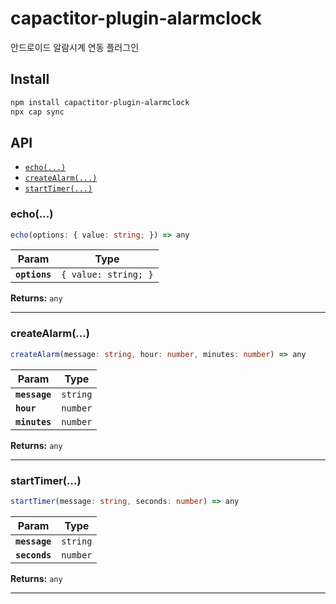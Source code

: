 # capactitor-plugin-alarmclock

안드로이드 알람시계 연동 플러그인

## Install

```bash
npm install capactitor-plugin-alarmclock
npx cap sync
```

## API

<docgen-index>

* [`echo(...)`](#echo)
* [`createAlarm(...)`](#createalarm)
* [`startTimer(...)`](#starttimer)

</docgen-index>

<docgen-api>
<!--Update the source file JSDoc comments and rerun docgen to update the docs below-->

### echo(...)

```typescript
echo(options: { value: string; }) => any
```

| Param         | Type                            |
| ------------- | ------------------------------- |
| **`options`** | <code>{ value: string; }</code> |

**Returns:** <code>any</code>

--------------------


### createAlarm(...)

```typescript
createAlarm(message: string, hour: number, minutes: number) => any
```

| Param         | Type                |
| ------------- | ------------------- |
| **`message`** | <code>string</code> |
| **`hour`**    | <code>number</code> |
| **`minutes`** | <code>number</code> |

**Returns:** <code>any</code>

--------------------


### startTimer(...)

```typescript
startTimer(message: string, seconds: number) => any
```

| Param         | Type                |
| ------------- | ------------------- |
| **`message`** | <code>string</code> |
| **`seconds`** | <code>number</code> |

**Returns:** <code>any</code>

--------------------

</docgen-api>

